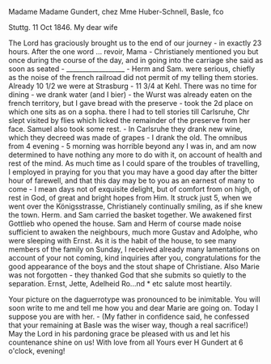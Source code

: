 Madame Madame Gundert, chez Mme Huber-Schnell, Basle, fco

 Stuttg. 11 Oct 1846.
My dear wife

The Lord has graciously brought us to the end of our journey - in exactly 23 hours. After the one word … revoir, Mama - Christianely mentioned you but once during the course of the day, and in going into the carriage she said as soon as seated - __________________ - Herm and Sam. were serious, chiefly as the noise of the french railroad did not permit of my telling them stories. Already 10 1/2 we were at Strasburg - 11 3/4 at Kehl. There was no time for dining - we drank water (and I bier) - the Wurst was already eaten on the french territory, but I gave bread with the preserve - took the 2d place on which one sits as on a sopha. there I had to tell stories till Carlsruhe, Chr slept visited by flies which licked the remainder of the preserve from her face. Samuel also took some rest. - In Carlsruhe they drank new wine, which they decreed was made of grapes - I drank the old. The omnibus from 4 evening - 5 morning was horrible beyond any I was in, and am now determined to have nothing any more to do with it, on account of health and rest of the mind. As much time as I could spare of the troubles of travelling, I employed in praying for you that you may have a good day after the bitter hour of farewell, and that this day may be to you as an earnest of many to come - I mean days not of exquisite delight, but of comfort from on high, of rest in God, of great and bright hopes from Him. It struck just 5, when we went over the Königsstrasse, Christianely continually smiling, as if she knew the town. Herm. and Sam carried the basket together. We awakened first Gottlieb who opened the house. Sam and Herm of course made noise sufficient to awaken the neighbours, much more Gustav and Adolphe, who were sleeping with Ernst. As it is the habit of the house, to see many members of the family on Sunday, I received already many lamentations on account of your not coming, kind inquiries after you, congratulations for the good appearance of the boys and the stout shape of Christiane. Also Marie was not forgotten - they thanked God that she submits so quietly to the separation. Ernst, Jette, Adelheid Ro...nd <Rothermund>* etc salute most heartily.

Your picture on the daguerrotype was pronounced to be inimitable. You will soon write to me and tell me how you and dear Marie are going on. Today I suppose you are with her. - (My father in confidence said, he confessed that your remaining at Basle was the wiser way, though a real sacrifice!) May the Lord in his pardoning grace be pleased with us and let his countenance shine on us! With love from all
 Yours ever
 H Gundert
at 6 o'clock, evening!

